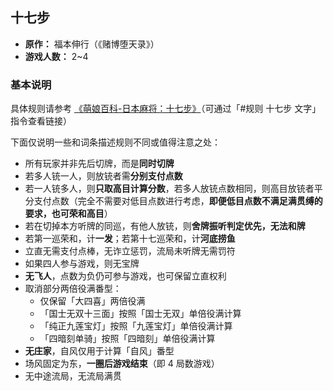 ## 十七步

- **原作：** 福本伸行（《赌博堕天录》）
- **游戏人数：** 2~4

### 基本说明

具体规则请参考 [《萌娘百科-日本麻将：十七步》](https://zh.moegirl.org.cn/%E6%97%A5%E6%9C%AC%E9%BA%BB%E5%B0%86:%E5%8D%81%E4%B8%83%E6%AD%A5 )（可通过「#规则 十七步 文字」指令查看链接）

下面仅说明一些和词条描述规则不同或值得注意之处：

- 所有玩家并非先后切牌，而是**同时切牌**
- 若多人铳一人，则放铳者需**分别支付点数**
- 若一人铳多人，则**只取高目计算分数**，若多人放铳点数相同，则高目放铳者平分支付点数（完全不需要对低目点数进行考虑，**即便低目点数不满足满贯缚的要求，也可荣和高目**）
- 若在切掉本方听牌的同巡，有他人放铳，则**舍牌振听判定优先，无法和牌**
- 若第一巡荣和，计**一发**；若第十七巡荣和，计**河底捞鱼**
- 立直无需支付点棒，无诈立惩罚，流局未听牌无需罚符
- 如果四人参与游戏，则无宝牌
- **无飞人**，点数为负仍可参与游戏，也可保留立直权利
- 取消部分两倍役满番型：
    - 仅保留「大四喜」两倍役满
    - 「国士无双十三面」按照「国士无双」单倍役满计算
    - 「纯正九莲宝灯」按照「九莲宝灯」单倍役满计算
    - 「四暗刻单骑」按照「四暗刻」单倍役满计算
- **无庄家**，自风仅用于计算「自风」番型
- 场风固定为东，**一圈后游戏结束**（即 4 局数游戏）
- 无中途流局，无流局满贯
